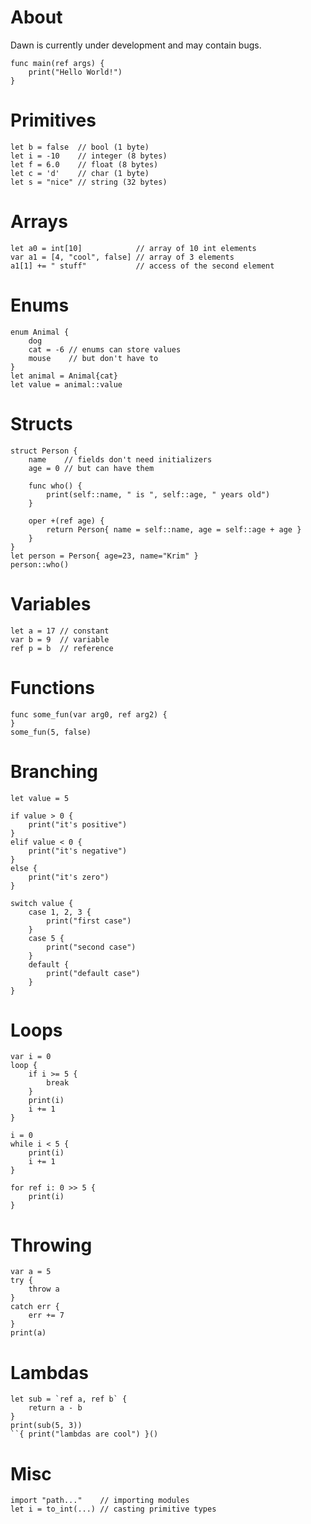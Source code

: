 # About
Dawn is currently under development and may contain bugs.

```dawn
func main(ref args) {
    print("Hello World!")
}
```

# Primitives
```dawn
let b = false  // bool (1 byte)
let i = -10    // integer (8 bytes)
let f = 6.0    // float (8 bytes)
let c = 'd'    // char (1 byte)
let s = "nice" // string (32 bytes)
```

# Arrays
```dawn
let a0 = int[10]            // array of 10 int elements
var a1 = [4, "cool", false] // array of 3 elements
a1[1] += " stuff"           // access of the second element
```

# Enums
```dawn
enum Animal {
    dog
    cat = -6 // enums can store values
    mouse    // but don't have to
}
let animal = Animal{cat}
let value = animal::value
```

# Structs
```dawn
struct Person {
    name    // fields don't need initializers
    age = 0 // but can have them

    func who() {
        print(self::name, " is ", self::age, " years old")
    }

    oper +(ref age) {
        return Person{ name = self::name, age = self::age + age }
    }
}
let person = Person{ age=23, name="Krim" }
person::who()
```

# Variables
```dawn
let a = 17 // constant
var b = 9  // variable
ref p = b  // reference
```

# Functions
```dawn
func some_fun(var arg0, ref arg2) {
}
some_fun(5, false)
```

# Branching
```dawn
let value = 5

if value > 0 {
    print("it's positive")
}
elif value < 0 {
    print("it's negative")
}
else {
    print("it's zero")
}

switch value {
    case 1, 2, 3 {
        print("first case")
    }
    case 5 {
        print("second case")
    }
    default {
        print("default case")
    }
}
```

# Loops
```dawn
var i = 0
loop {
    if i >= 5 {
        break
    }
    print(i)
    i += 1
}

i = 0
while i < 5 {
    print(i)
    i += 1
}

for ref i: 0 >> 5 {
    print(i)
}
```

# Throwing
```dawn
var a = 5
try {
    throw a
}
catch err {
    err += 7
}
print(a)
```

# Lambdas
```dawn
let sub = `ref a, ref b` {
    return a - b
}
print(sub(5, 3))
``{ print("lambdas are cool") }()
```

# Misc
```dawn
import "path..."    // importing modules
let i = to_int(...) // casting primitive types
```
